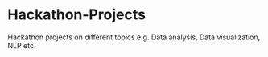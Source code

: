 # Hackathon-Projects
Hackathon projects on different topics e.g. Data analysis, Data visualization, NLP etc.
